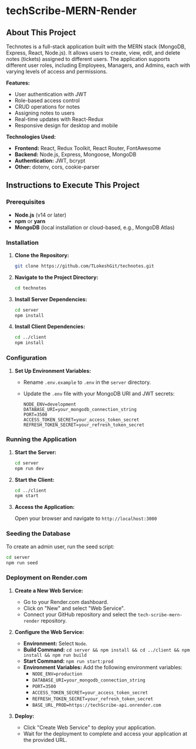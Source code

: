 # techScribe-MERN-Render

## About This Project

Technotes is a full-stack application built with the MERN stack (MongoDB, Express, React, Node.js). It allows users to create, view, edit, and delete notes (tickets) assigned to different users. The application supports different user roles, including Employees, Managers, and Admins, each with varying levels of access and permissions.

**Features:**

- User authentication with JWT
- Role-based access control
- CRUD operations for notes
- Assigning notes to users
- Real-time updates with React-Redux
- Responsive design for desktop and mobile

**Technologies Used:**

- **Frontend:** React, Redux Toolkit, React Router, FontAwesome
- **Backend:** Node.js, Express, Mongoose, MongoDB
- **Authentication:** JWT, bcrypt
- **Other:** dotenv, cors, cookie-parser

## Instructions to Execute This Project

### Prerequisites

- **Node.js** (v14 or later)
- **npm** or **yarn**
- **MongoDB** (local installation or cloud-based, e.g., MongoDB Atlas)

### Installation

1. **Clone the Repository:**

   ```bash
   git clone https://github.com/TLokeshGit/technotes.git
   ```

2. **Navigate to the Project Directory:**

   ```bash
   cd technotes
   ```

3. **Install Server Dependencies:**

   ```bash
   cd server
   npm install
   ```

4. **Install Client Dependencies:**

   ```bash
   cd ../client
   npm install
   ```

### Configuration

1. **Set Up Environment Variables:**

   - Rename `.env.example` to `.env` in the `server` directory.
   - Update the `.env` file with your MongoDB URI and JWT secrets:

     ```properties
     NODE_ENV=development
     DATABASE_URI=your_mongodb_connection_string
     PORT=3500
     ACCESS_TOKEN_SECRET=your_access_token_secret
     REFRESH_TOKEN_SECRET=your_refresh_token_secret
     ```

### Running the Application

1. **Start the Server:**

   ```bash
   cd server
   npm run dev
   ```

2. **Start the Client:**

   ```bash
   cd ../client
   npm start
   ```

3. **Access the Application:**

   Open your browser and navigate to `http://localhost:3000`

### Seeding the Database

To create an admin user, run the seed script:

```bash
cd server
npm run seed
```

### Deployment on Render.com

1. **Create a New Web Service:**

   - Go to your Render.com dashboard.
   - Click on "New" and select "Web Service".
   - Connect your GitHub repository and select the `tech-scribe-mern-render` repository.

2. **Configure the Web Service:**

   - **Environment:** Select `Node`.
   - **Build Command:** `cd server && npm install && cd ../client && npm install && npm run build`
   - **Start Command:** `npm run start:prod`
   - **Environment Variables:** Add the following environment variables:
     - `NODE_ENV=production`
     - `DATABASE_URI=your_mongodb_connection_string`
     - `PORT=3500`
     - `ACCESS_TOKEN_SECRET=your_access_token_secret`
     - `REFRESH_TOKEN_SECRET=your_refresh_token_secret`
     - `BASE_URL_PROD=https://techScribe-api.onrender.com`

3. **Deploy:**

   - Click "Create Web Service" to deploy your application.
   - Wait for the deployment to complete and access your application at the provided URL.
